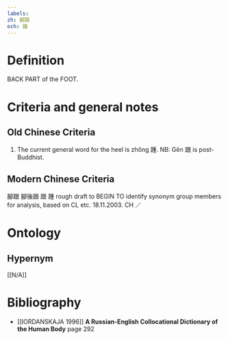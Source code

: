 ```yaml
---
labels: 
zh: 腳跟
och: 踵
---
```


# Definition
BACK PART of the FOOT.
# Criteria and general notes
## Old Chinese Criteria
1. The current general word for the heel is zhǒng 踵.
NB: Gēn 跟 is post-Buddhist.
## Modern Chinese Criteria
腳跟
腳後跟
跟
踵
rough draft to BEGIN TO identify synonym group members for analysis, based on CL etc. 18.11.2003. CH ／
# Ontology

## Hypernym
[[N/A]]
# Bibliography
- [[IORDANSKAJA 1996]]
**A Russian-English Collocational Dictionary of the Human Body** page 292
